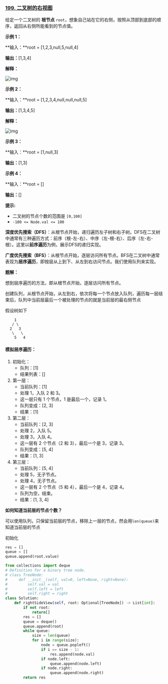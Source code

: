 ### [199. 二叉树的右视图](https://leetcode.cn/problems/binary-tree-right-side-view/)

给定一个二叉树的 **根节点** `root`，想象自己站在它的右侧，按照从顶部到底部的顺序，返回从右侧所能看到的节点值。

 

**示例 1：**

**输入：**root = [1,2,3,null,5,null,4]

**输出：**[1,3,4]

**解释：**

![img](https://assets.leetcode.com/uploads/2024/11/24/tmpd5jn43fs-1.png)

**示例 2：**

**输入：**root = [1,2,3,4,null,null,null,5]

**输出：**[1,3,4,5]

**解释：**

![img](https://assets.leetcode.com/uploads/2024/11/24/tmpkpe40xeh-1.png)

**示例 3：**

**输入：**root = [1,null,3]

**输出：**[1,3]

**示例 4：**

**输入：**root = []

**输出：**[]

 

**提示:**

- 二叉树的节点个数的范围是 `[0,100]`
- `-100 <= Node.val <= 100` 



**深度优先搜索（DFS）**：从根节点开始，递归遍历左子树和右子树。DFS在二叉树中通常有三种遍历方式：前序（根-左-右）、中序（左-根-右）、后序（左-右-根）。这里以**前序遍历**为例，展示DFS的递归实现。

**广度优先搜索（BFS）**：从根节点开始，逐层访问所有节点。BFS在二叉树中通常表现为**层序遍历**，即按层从上到下、从左到右访问节点。我们使用队列来实现。



**题解：**

想到层序遍历的方法，即从根节点开始，逐层访问所有节点。

创建队列，从根节点开始，从左到右，依次将每一个节点放入队列，遍历每一层结束后，队列中当前层最后一个被处理的节点的就是当前层的最右侧节点

假设树如下

```text
    1
   / \
  2   3
   \   \
    5   4
```

#### 模拟层序遍历：

1. 初始化：
   - 队列：[1]
   - 结果列表：[]
2. 第一层：
   - 当前队列：[1]
   - 处理 1，入队 2 和 3。
   - 这一层只有 1 个节点，1 是最后一个，记录 1。
   - 队列变成：[2, 3]
   - 结果：[1]
3. 第二层：
   - 当前队列：[2, 3]
   - 处理 2，入队 5。
   - 处理 3，入队 4。
   - 这一层有 2 个节点（2 和 3），最后一个是 3，记录 3。
   - 队列变成：[5, 4]
   - 结果：[1, 3]
4. 第三层：
   - 当前队列：[5, 4]
   - 处理 5，无子节点。
   - 处理 4，无子节点。
   - 这一层有 2 个节点（5 和 4），最后一个是 4，记录 4。
   - 队列为空，结束。
   - 结果：[1, 3, 4]

**如何知道当前层的节点个数？**

可以使用队列，只保留当前层的节点，移除上一层的节点，然会用`len(queue)`来知道当前层的节点

初始化

```python
res = []
queue = []
queue.append(root.value)
```



```python
from collections import deque
# Definition for a binary tree node.
# class TreeNode:
#     def __init__(self, val=0, left=None, right=None):
#         self.val = val
#         self.left = left
#         self.right = right
class Solution:
    def rightSideView(self, root: Optional[TreeNode]) -> List[int]:
        if not root:
            return[]
        res = []
        queue = deque()
        queue.append(root)
        while queue:
            size = len(queue)
            for i in range(size):
                node = queue.popleft()
                if i == size - 1:
                    res.append(node.val)
				if node.left:
                    queue.append(node.left)
				if node.right:
                    queue.append(node.right)
		return res
```

